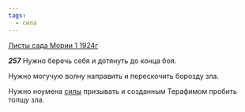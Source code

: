 ```yaml
---
tags:
  - сила
---
```


[Листы сада Мории 1 1924г](https://127.0.0.1:4002/agni/1924)

___257___
Нужно беречь себя и дотянуть до конца боя.   

Нужно могучую волну направить и перескочить борозду зла.   

Нужно ноумена [силы](../../../tags/#сила) призывать и созданным Терафимом пробить толщу зла.   


